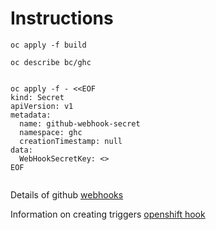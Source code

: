 # Instructions

```
oc apply -f build 

oc describe bc/ghc


oc apply -f - <<EOF
kind: Secret
apiVersion: v1
metadata:
  name: github-webhook-secret
  namespace: ghc
  creationTimestamp: null
data:
  WebHookSecretKey: <>
EOF


```

Details of github [webhooks](https://docs.github.com/en/webhooks/using-webhooks/creating-webhooks)

Information on creating triggers [openshift hook](https://docs.openshift.com/container-platform/4.13/cicd/builds/triggering-builds-build-hooks.html)